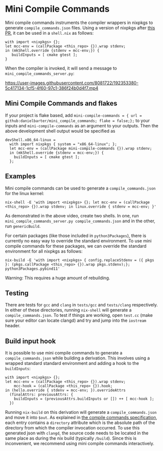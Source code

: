 # Mini Compile Commands

Mini compile commands instruments the compiler wrappers in nixpkgs to generate `compile_commands.json` files. Using a version of nixpkgs after [this PR](https://github.com/NixOS/nixpkgs/pull/197937), it can be used in a `shell.nix` as follows:

```
with import <nixpkgs> {};
let mcc-env = (callPackage <this_repo> {}).wrap stdenv;
in (mkShell.override {stdenv = mcc-env;}) {
   buildInputs = [ cmake gtest ];
}
```

When the compiler is invoked, it will send a message to `mini_compile_commands_server.py`:

https://user-images.githubusercontent.com/8081722/192353380-5c417134-1cf5-4f60-97c1-386f24b0d4f7.mp4

## Mini Compile Commands and flakes

If your project is flake based, add `mini-compile-commands = { url = github:danielbarter/mini_compile_commands; flake = false;};` to your inputs and `mini-compile-commands` as an argument to your outputs. Then the above development shell output would be specified as

```
devShell.x86_64-linux =
  with import nixpkgs { system = "x86_64-linux"; };
  let mcc-env = (callPackage mini-compile-commands {}).wrap stdenv;
  in (mkShell.override {stdenv = mcc-env;}) {
    buildInputs = [ cmake gtest ];
  };
```

## Examples

Mini compile commands can be used to generate a `compile_commands.json` for the linux kernel:

```
nix-shell -E 'with import <nixpkgs> {}; let mcc-env = (callPackage <this_repo> {}).wrap stdenv; in linux.override { stdenv = mcc-env; }'
```

As demonstrated in the above video, create two shells. In one, run `mini_compile_commands_server.py compile_commands.json` and in the other, run `genericBuild`.

For certain packages (like those included in `python3Packages`), there is currently no easy way to override the standard environment. To use mini compile commands for these packages, we can override the standard environment for all nixpkgs as follows:

```
nix-build -E 'with import <nixpkgs> { config.replaceStdenv = ({ pkgs }: (pkgs.callPackage <this_repo> {}).wrap pkgs.stdenv);}; python3Packages.pybind11'
```

Warning: This requires a huge amount of rebuilding.

## Testing

There are tests for `gcc` and `clang` in `tests/gcc` and `tests/clang` respectively. In either of these directories, running `nix-shell` will generate a `compile_commands.json`. To test if things are working, open `test.cc` (make sure your editor can locate clangd) and try and jump into the `iostream` header.

## Build input hook

It is possible to use mini compile commands to generate a `compile_commands.json` while building a derivation. This involves using a wrapped standard standard environment and adding a hook to the `buildInputs`:
```
with import <nixpkgs> {};
let mcc-env = (callPackage <this_repo> {}).wrap stdenv;
    mcc-hook = (callPackage <this_repo> {}).hook;
in (hello.override { stdenv = mcc-env; }).overrideAttrs
  (finalAttrs: previousAttrs: {
    buildInputs = (previousAttrs.buildInputs or []) ++ [ mcc-hook ];
  })
```
Running `nix-build` on this derivation will generate a `compile_commands.json` and move it into `$out`. As explained in [the compile commands specification](https://clang.llvm.org/docs/JSONCompilationDatabase.html), each entry contains a `directory` attribute which is the absolute path of the directory from which the compiler invocation occurred. To use this generated json with `clangd`, the source code needs to be located in the same place as during the nix build (typically `/build`). Since this is inconvenient, we recommend using mini compile commands interactively.
